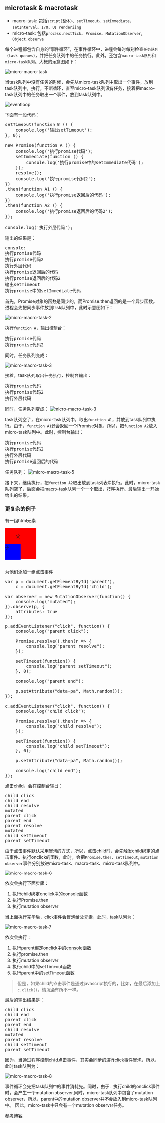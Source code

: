 ## microtask & macrotask  

- macro-task: 包括``script(整体)``、``setTimeout``、``setImmediate``、``setInterval``、``I/O``、``UI renderiing``  
- micro-task: 包括``process.nextTick``、``Promise``、``MutationObserver``, ``Object.observe``   

每个进程都包含自身的“事件循环”，在事件循环中，进程会每时每刻检查``任务队列（task queues）``，并把任务队列中的任务执行。此外，还包含``macro-task队列``和``micro-task队列``。大概的示意图如下：  

![micro-macro-task](./upload/micro-macro-task.jpg)  

当task队列中没有任务的时候，会先从micro-task队列中取出一个事件，放到task队列中，执行，不断循环，直至micro-task队列没有任务，接着把macro-task队列中的任务取出一个事件，放到task队列中。  

![eventloop](./upload/eventloop.jpg)

下面有一段代码：
<pre>
setTimeout(function B () {
    console.log('输出setTimeout');
}, 0);

new Promise(function A () {
    console.log('执行promise代码');
    setImmediate(function () {
        console.log('执行promise中的setImmediate代码');
    });
    resolve();
    console.log('执行promise代码2');
})
.then(function A1 () {
    console.log('执行promise返回后的代码');
})
.then(function A2 () {
    console.log('执行promise返回后的代码2');
});

console.log('执行外层代码');
</pre> 

输出的结果是： 
<pre>
console: 
执行promise代码
执行promise代码2
执行外层代码
执行promise返回后的代码
执行promise返回后的代码2
输出setTimeout
执行promise中的setImmediate代码
</pre>  

首先，Promise对象的函数是同步的，而Promise.then返回的是一个异步函数。进程会先把同步事件放到task队列中，此时示意图如下：   

![micro-macro-task-2](./upload/micro-macro-task-2.jpg)  

执行``function A``，输出控制台：
<pre>
执行promise代码
执行promise代码2
</pre>  

同时，任务队列变成：  

![micro-macro-task-3](./upload/micro-macro-task-3.jpg)  

接着，task队列取出任务执行，控制台输出：  
<pre>
执行promise代码
执行promise代码2
执行外层代码
</pre>  

同时，任务队列变成：
![micro-macro-task-3](./upload/micro-macro-task-4.jpg)    

task队列空了，在micro-task队列中，取出``function A1``，并放到task队列中执行。由于，``function A1``还会返回一个Promise对象，所以，把``function A2``放入micro-task队列中。此时，控制台输出：

<pre>
执行promise代码
执行promise代码2
执行外层代码
执行promise返回后的代码
</pre> 

任务队列：
![micro-macro-task-5](./upload/micro-macro-task-5.jpg)  

接下来，继续执行，把``function A2``取出放到task列表中执行。此时，micro-task队列空了，后面会把macro-task队列一个一个取出，按序执行。最后输出一开始给出的结果。  


### 更复杂的例子  

有一组html元素

<pre>
<div id="parent" style="background: red; width: 100px; height: 100px;">
	父
	<div id="child" style="background: blue; width: 50%; height: 50%;">子</div>
</div>
</pre> 

为他们添加一组点击事件：

<pre>
var p = document.getElementById('parent'),
    c = document.getElementById('child');

var observer = new MutationObserver(function() {
    console.log("mutated");
}).observe(p, {
    attributes: true
});

p.addEventListener("click", function() {
    console.log("parent click");

    Promise.resolve().then(r => {
        console.log("parent resolve");
    });

    setTimeout(function() {
        console.log("parent setTimeout");
    }, 0);

    console.log("parent end");

    p.setAttribute("data-pa", Math.random());
});

c.addEventListener("click", function() {
    console.log("child click");

    Promise.resolve().then(r => {
        console.log("child resolve");
    });

    setTimeout(function() {
        console.log("child setTimeout");
    }, 0);

    p.setAttribute("data-pa", Math.random());

    console.log("child end");
});
</pre>  

点击child，会在控制台输出：

<pre>
child click
child end
child resolve
mutated
parent click
parent end
parent resolve
mutated
child setTimeout
parent setTimeout
</pre>  

由于点击事件默认采用冒泡的方式，所以，点击child时，会先触发child绑定的点击事件。执行onclick的函数，此时，会把``Promise.then``，``setTimeout``, ``mutation observer``事件分别放进micro-task、macro-task、micro-task队列中。  

![micro-macro-task-6](./upload/micro-macro-task-6.jpg)  

依次会执行下面步骤：

1. 执行child绑定onclick中的console函数
2. 执行Promise.then
3. 执行mutation observer

当上面执行完毕后，click事件会冒泡给父元素，此时，task队列为：

![micro-macro-task-7](./upload/micro-macro-task-7.jpg)  

依次会执行：

1. 执行parent绑定onclick中的console函数
2. 执行promise.then
3. 执行mutation observer
4. 执行child中的setTimeout函数
5. 执行parent中的setTimeout函数  

> 但是，如果child的点击事件是通过javascript执行的，比如，在最后添加上``c.click()``，情况会有所不一样。  

最后的输出结果是：

<pre>
child click
child end
parent click
parent end
child resolve
mutated
parent resolve
child setTimeout
parent setTimeout
</pre>

因为，当通过程序控制child点击事件，其实会同步的进行click事件冒泡，所以，此时task队列为：

![micro-macro-task-8](./upload/micro-macro-task-8.jpg)

事件循环会先把task队列中的事件消耗先。同时，由于，执行child的onclick事件时，会产生一个mutation observer,同时，micro-task队列中包含了mutation observer，所以，parent中的mutation observer并不会放入到micro-task队列中。  因此，micro-task中只会有一个mutation observer任务。


[参考博客](https://jakearchibald.com/2015/tasks-microtasks-queues-and-schedules/)